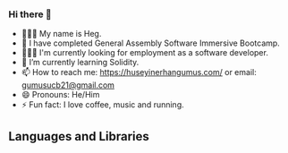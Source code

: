 ### Hi there 👋
 

- 🙎🏻‍♂️ My name is Heg.
- 🔭 I have completed General Assembly Software Immersive Bootcamp.
- 👨🏾‍💻 I'm currently looking for employment as a software developer.
- 🌱 I’m currently learning Solidity.
- 📫 How to reach me: https://huseyinerhangumus.com/ or email: gumusucb21@gmail.com
- 😄 Pronouns: He/Him
- ⚡ Fun fact: I love coffee, music and running.

## Languages and Libraries


